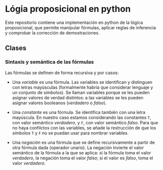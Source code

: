 # Lógia proposicional en python

Este repositorio contiene una implementación en python de la lógica
proposicional, que permite manipular fórmulas, aplicar reglas de inferencia y
comprobar la corrección de demostraciones.

## Clases

### Sintaxis y semántica de las fórmulas

Las fórmulas se definen de forma recursiva y por casos:

- Una *variable* es una fórmula. Las variables se identifican y distinguen con
  letras mayúsculas (formalmente habría que considerar lenguaje y un conjunto de
  símbolos). Se llaman variables porque se les pueden asignar valores de verdad
  distintos: a las variables se les pueden asignar valores booleanos 
  (*verdadero* o *falso*).

- Una *constante* es una fórmula. Se identifica también con una letra mayúscula.
  En nuestro caso estamos considerando las constantes `T`, con valor semántico
  *verdadero*, y `F`, con valor semántico *falso*. Para que no haya confilctos
  con las variables, se añade la restrucción de que los símbolos `T` y `F` no se
  puedan usar para nombrar variables.

- Una *negación* es una fórmula que se define recursivamente a partir de otra
  fórmula dada (operador unario). La negación invierte el valor semántico de la
  fórmula a la que se aplica: si la fórmula toma el valor *verdadero*, la 
  negación toma el valor *falso*; si el valor es *falso*, toma el valor
  *verdadero*.
